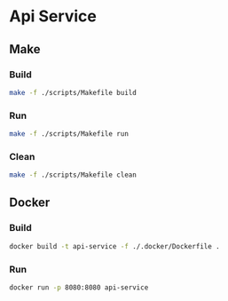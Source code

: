 # Api Service

## Make
### Build
```bash
make -f ./scripts/Makefile build
```

### Run
```bash
make -f ./scripts/Makefile run
```

### Clean
```bash
make -f ./scripts/Makefile clean
```

## Docker

### Build
```bash
docker build -t api-service -f ./.docker/Dockerfile .
```

### Run
```bash
docker run -p 8080:8080 api-service
```